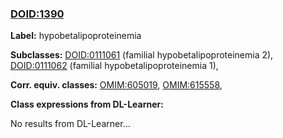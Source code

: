 
### [DOID:1390](http://purl.obolibrary.org/obo/DOID_1390)
**Label:** hypobetalipoproteinemia

**Subclasses:** [DOID:0111061](http://purl.obolibrary.org/obo/DOID_0111061) (familial hypobetalipoproteinemia 2), [DOID:0111062](http://purl.obolibrary.org/obo/DOID_0111062) (familial hypobetalipoproteinemia 1), 

**Corr. equiv. classes:** [OMIM:605019](http://purl.obolibrary.org/obo/OMIM_605019), [OMIM:615558](http://purl.obolibrary.org/obo/OMIM_615558), 

**Class expressions from DL-Learner:**

No results from DL-Learner...



